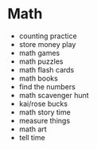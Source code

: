 # Math
* counting practice
* store money play
* math games
* math puzzles
* math flash cards
* math books
* find the numbers
* math scavenger hunt
* kai/rose bucks
* math story time
* measure things
* math art
* tell time
